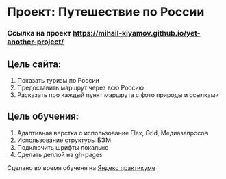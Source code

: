 # **Проект: Путешествие по России**

### Ссылка на проект https://mihail-kiyamov.github.io/yet-another-project/ ###

## **Цель сайта:**  
1. Показать туризм по России
2. Предоставить маршрут через всю Россию
3. Расказать про каждый пункт маршрута с фото природы и ссылками

## **Цель обучения:**  
1. Адаптивная верстка с использование Flex, Grid, Медиазапросов
2. Использование структуры БЭМ  
3. Подключить шрифты локально
4. Сделать деплой на gh-pages
  
Сделано во время обученя на [Яндекс практикуме](https://practicum.yandex.ru/profile/web/) 
